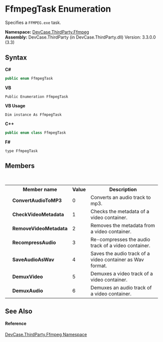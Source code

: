 # FfmpegTask Enumeration
 

Specifies a `FFMPEG.exe` task.

**Namespace:**&nbsp;<a href="N_DevCase_ThirdParty_Ffmpeg">DevCase.ThirdParty.Ffmpeg</a><br />**Assembly:**&nbsp;DevCase.ThirdParty (in DevCase.ThirdParty.dll) Version: 3.3.0.0 (3.3)

## Syntax

**C#**<br />
``` C#
public enum FfmpegTask
```

**VB**<br />
``` VB
Public Enumeration FfmpegTask
```

**VB Usage**<br />
``` VB Usage
Dim instance As FfmpegTask
```

**C++**<br />
``` C++
public enum class FfmpegTask
```

**F#**<br />
``` F#
type FfmpegTask
```


## Members
&nbsp;<table><tr><th></th><th>Member name</th><th>Value</th><th>Description</th></tr><tr><td /><td target="F:DevCase.ThirdParty.Ffmpeg.FfmpegTask.ConvertAudioToMP3">**ConvertAudioToMP3**</td><td>0</td><td>Converts an audio track to mp3.</td></tr><tr><td /><td target="F:DevCase.ThirdParty.Ffmpeg.FfmpegTask.CheckVideoMetadata">**CheckVideoMetadata**</td><td>1</td><td>Checks the metadata of a video container.</td></tr><tr><td /><td target="F:DevCase.ThirdParty.Ffmpeg.FfmpegTask.RemoveVideoMetadata">**RemoveVideoMetadata**</td><td>2</td><td>Removes the metadata from a video container.</td></tr><tr><td /><td target="F:DevCase.ThirdParty.Ffmpeg.FfmpegTask.RecompressAudio">**RecompressAudio**</td><td>3</td><td>Re-compresses the audio track of a video container.</td></tr><tr><td /><td target="F:DevCase.ThirdParty.Ffmpeg.FfmpegTask.SaveAudioAsWav">**SaveAudioAsWav**</td><td>4</td><td>Saves the audio track of a video container as Wav format.</td></tr><tr><td /><td target="F:DevCase.ThirdParty.Ffmpeg.FfmpegTask.DemuxVideo">**DemuxVideo**</td><td>5</td><td>Demuxes a video track of a video container.</td></tr><tr><td /><td target="F:DevCase.ThirdParty.Ffmpeg.FfmpegTask.DemuxAudio">**DemuxAudio**</td><td>6</td><td>Demuxes an audio track of a video container.</td></tr></table>

## See Also


#### Reference
<a href="N_DevCase_ThirdParty_Ffmpeg">DevCase.ThirdParty.Ffmpeg Namespace</a><br />